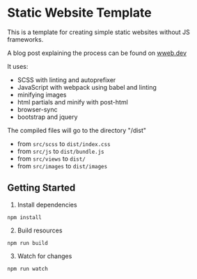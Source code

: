 # Static Website Template

This is a template for creating simple static websites without JS frameworks.

A blog post explaining the process can be found on [wweb.dev](https://wweb.dev/blog/how-to-create-static-website-npm-scripts)

It uses:
- SCSS with linting and autoprefixer
- JavaScript with webpack using babel and linting
- minifying images
- html partials and minify with post-html
- browser-sync
- bootstrap and jquery

The compiled files will go to the directory "/dist"

- from `src/scss` to `dist/index.css`
- from `src/js` to `dist/bundle.js`
- from `src/views` to `dist/`
- from `src/images` to `dist/images`

## Getting Started

1. Install dependencies
```
npm install
```

2. Build resources
```
npm run build
```

3. Watch for changes
```
npm run watch
```